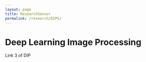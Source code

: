 ```yaml
---
layout: page
title: ResearchSensor
permalink: /research/DIPS/
---
```


# Deep Learning Image Processing

Link 3 of DIP

